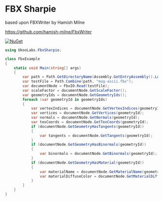 # FBX Sharpie

based upon FBXWriter by Hamish Milne

https://github.com/hamish-milne/FbxWriter

[![NuGet](https://img.shields.io/nuget/v/UkooLabs.FbxSharpie.svg?style=flat)](https://www.nuget.org/packages/UkooLabs.FbxSharpie/)

```csharp
using UkooLabs.FbxSharpie;

class FbxExample
{
	static void Main(string[] args)
	{
		var path = Path.GetDirectoryName(Assembly.GetEntryAssembly().Location);
		var testFile = Path.Combine(path, "mug-ascii.fbx");
		var documentNode = FbxIO.Read(testFile);
		var scaleFactor = documentNode.GetScaleFactor();
		var geometryIds = documentNode.GetGeometryIds();
		foreach (var geometryId in geometryIds)
		{
			var vertexIndices = documentNode.GetVertexIndices(geometryId);
			var vertices = documentNode.GetVertices(geometryId);
			var normals = documentNode.GetNormals(geometryId);
			var texCoords = documentNode.GetTexCoords(geometryId);
			if (documentNode.GetGeometryHasTangents(geometryId))
			{
				var tangents = documentNode.GetTangents(geometryId);
			}
			if (documentNode.GetGeometryHasBinormals(geometryId))
			{
				var binormals = documentNode.GetBinormals(geometryId);
			}
			if (documentNode.GetGeometryHasMaterial(geometryId))
			{
				var materialName = documentNode.GetMaterialName(geometryId);
				var materialDiffuseColor = documentNode.GetMaterialDiffuseColor(geometryId);
			}
		}
	}
}
```
